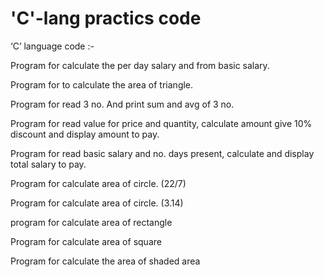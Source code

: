 ﻿<h1>'C'-lang practics code </h1>
<p> 
  ‘C’ language code :- 

Program for calculate the per day salary and from basic salary. 

Program for to calculate the area of triangle. 

Program for read 3 no. And print sum and avg of 3 no. 

Program for read value for price and quantity, calculate amount give 10% discount and display amount to pay.    

Program for read basic salary and no. days present, calculate and display total salary to pay. 

Program for calculate area of circle. (22/7) 

Program for calculate area of circle. (3.14) 

program for calculate area of rectangle  

Program for calculate area of square  

Program for calculate the area of shaded area    


</p>
